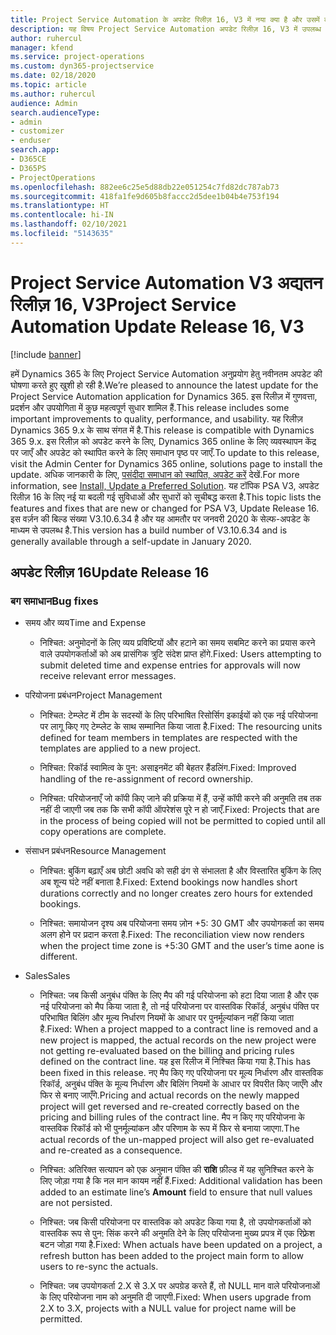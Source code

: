 ```yaml
---
title: Project Service Automation के अपडेट रिलीज़ 16, V3 में नया क्या है और उसमें क्या परिवर्तन हुआ है
description: यह विषय Project Service Automation अपडेट रिलीज़ 16, V3 में उपलब्ध सुविधाओं और सुधारों को सूचीबद्ध करता है.
author: ruhercul
manager: kfend
ms.service: project-operations
ms.custom: dyn365-projectservice
ms.date: 02/18/2020
ms.topic: article
ms.author: ruhercul
audience: Admin
search.audienceType:
- admin
- customizer
- enduser
search.app:
- D365CE
- D365PS
- ProjectOperations
ms.openlocfilehash: 882ee6c25e5d88db22e051254c7fd82dc787ab73
ms.sourcegitcommit: 418fa1fe9d605b8faccc2d5dee1b04b4e753f194
ms.translationtype: HT
ms.contentlocale: hi-IN
ms.lasthandoff: 02/10/2021
ms.locfileid: "5143635"
---
```

# <a name="project-service-automation-update-release-16-v3"></a><span data-ttu-id="f3d33-103">Project Service Automation V3 अद्यतन रिलीज़ 16, V3</span><span class="sxs-lookup"><span data-stu-id="f3d33-103">Project Service Automation Update Release 16, V3</span></span>

[!include [banner](../includes/psa-now-project-operations.md)]

<span data-ttu-id="f3d33-104">हमें Dynamics 365 के लिए Project Service Automation अनुप्रयोग हेतु नवीनतम अपडेट की घोषणा करते हुए खुशी हो रही है.</span><span class="sxs-lookup"><span data-stu-id="f3d33-104">We’re pleased to announce the latest update for the Project Service Automation application for Dynamics 365.</span></span> <span data-ttu-id="f3d33-105">इस रिलीज़ में गुणवत्ता, प्रदर्शन और उपयोगिता में कुछ महत्वपूर्ण सुधार शामिल हैं.</span><span class="sxs-lookup"><span data-stu-id="f3d33-105">This release includes some important improvements to quality, performance, and usability.</span></span>  <span data-ttu-id="f3d33-106">यह रिलीज़ Dynamics 365 9.x के साथ संगत में है.</span><span class="sxs-lookup"><span data-stu-id="f3d33-106">This release is compatible with Dynamics 365 9.x.</span></span> <span data-ttu-id="f3d33-107">इस रिलीज़ को अपडेट करने के लिए, Dynamics 365 online के लिए व्यवस्थापन केंद्र पर जाएँ और अपडेट को स्थापित करने के लिए समाधान पृष्ठ पर जाएँ.</span><span class="sxs-lookup"><span data-stu-id="f3d33-107">To update to this release, visit the Admin Center for Dynamics 365 online, solutions page to install the update.</span></span> <span data-ttu-id="f3d33-108">अधिक जानकारी के लिए, [पसंदीदा समाधान को स्थापित, अपडेट करें](https://docs.microsoft.com/dynamics365/project-service/upgrade-psa-home-page) देखें.</span><span class="sxs-lookup"><span data-stu-id="f3d33-108">For more information, see [Install, Update a Preferred Solution](https://docs.microsoft.com/dynamics365/project-service/upgrade-psa-home-page).</span></span>
<span data-ttu-id="f3d33-109">यह टॉपिक PSA V3, अपडेट रिलीज़ 16 के लिए नई या बदली गई सुविधाओं और सुधारों को सूचीबद्ध करता है.</span><span class="sxs-lookup"><span data-stu-id="f3d33-109">This topic lists the features and fixes that are new or changed for PSA V3, Update Release 16.</span></span> <span data-ttu-id="f3d33-110">इस वर्ज़न की बिल्ड संख्या V3.10.6.34 है और यह आमतौर पर जनवरी 2020 के सेल्फ-अपडेट के माध्यम से उपलब्ध है.</span><span class="sxs-lookup"><span data-stu-id="f3d33-110">This version has a build number of V3.10.6.34 and is generally available through a self-update in January 2020.</span></span>


## <a name="update-release-16"></a><span data-ttu-id="f3d33-111">अपडेट रिलीज़ 16</span><span class="sxs-lookup"><span data-stu-id="f3d33-111">Update Release 16</span></span>

### <a name="bug-fixes"></a><span data-ttu-id="f3d33-112">बग समाधान</span><span class="sxs-lookup"><span data-stu-id="f3d33-112">Bug fixes</span></span>

-   <span data-ttu-id="f3d33-113">समय और व्यय</span><span class="sxs-lookup"><span data-stu-id="f3d33-113">Time and Expense</span></span>

    -   <span data-ttu-id="f3d33-114">निश्चित: अनुमोदनों के लिए व्यय प्रविष्टियों और हटाने का समय सबमिट करने का प्रयास करने वाले उपयोगकर्ताओं को अब प्रासंगिक त्रुटि संदेश प्राप्त होंगे.</span><span class="sxs-lookup"><span data-stu-id="f3d33-114">Fixed: Users attempting to submit deleted time and expense entries for approvals will now receive relevant error messages.</span></span>

-   <span data-ttu-id="f3d33-115">परियोजना प्रबंधन</span><span class="sxs-lookup"><span data-stu-id="f3d33-115">Project Management</span></span>

    -   <span data-ttu-id="f3d33-116">निश्चित: टेम्प्लेट में टीम के सदस्यों के लिए परिभाषित रिसोर्सिग इकाईयों को एक नई परियोजना पर लागू किए गए टेम्प्लेट के साथ सम्मानित किया जाता है.</span><span class="sxs-lookup"><span data-stu-id="f3d33-116">Fixed: The resourcing units defined for team members in templates are respected with the templates are applied to a new project.</span></span>

    -   <span data-ttu-id="f3d33-117">निश्चित: रिकॉर्ड स्वामित्व के पुन: असाइनमेंट की बेहतर हैंडलिंग.</span><span class="sxs-lookup"><span data-stu-id="f3d33-117">Fixed: Improved handling of the re-assignment of record ownership.</span></span>

    -   <span data-ttu-id="f3d33-118">निश्चित: परियोजनाएँ जो कॉपी किए जाने की प्रक्रिया में हैं, उन्हें कॉपी करने की अनुमति तब तक नहीं दी जाएगी जब तक कि सभी कॉपी ऑपरेशंस पूरे न हो जाएँ.</span><span class="sxs-lookup"><span data-stu-id="f3d33-118">Fixed: Projects that are in the process of being copied will not be permitted to copied until all copy operations are complete.</span></span>

-   <span data-ttu-id="f3d33-119">संसाधन प्रबंधन</span><span class="sxs-lookup"><span data-stu-id="f3d33-119">Resource Management</span></span>

    -   <span data-ttu-id="f3d33-120">निश्चित: बुकिंग बढ़ाएँ अब छोटी अवधि को सही ढंग से संभालता है और विस्तारित बुकिंग के लिए अब शून्य घंटे नहीं बनाता है.</span><span class="sxs-lookup"><span data-stu-id="f3d33-120">Fixed: Extend bookings now handles short durations correctly and no longer creates zero hours for extended bookings.</span></span>

    -   <span data-ttu-id="f3d33-121">निश्चित: समायोजन दृश्य अब परियोजना समय ज़ोन +5: 30 GMT और उपयोगकर्ता का समय अलग होने पर प्रदान करता है.</span><span class="sxs-lookup"><span data-stu-id="f3d33-121">Fixed: The reconciliation view now renders when the project time zone is +5:30 GMT and the user’s time aone is different.</span></span>

-   <span data-ttu-id="f3d33-122">Sales</span><span class="sxs-lookup"><span data-stu-id="f3d33-122">Sales</span></span>

    -   <span data-ttu-id="f3d33-123">निश्चित: जब किसी अनुबंध पंक्ति के लिए मैप की गई परियोजना को हटा दिया जाता है और एक नई परियोजना को मैप किया जाता है, तो नई परियोजना पर वास्तविक रिकॉर्ड, अनुबंध पंक्ति पर परिभाषित बिलिंग और मूल्य निर्धारण नियमों के आधार पर पुनर्मूल्यांकन नहीं किया जाता है.</span><span class="sxs-lookup"><span data-stu-id="f3d33-123">Fixed: When a project mapped to a contract line is removed and a new project is mapped, the actual records on the new project were not getting re-evaluated based on the billing and pricing rules defined on the contract line.</span></span> <span data-ttu-id="f3d33-124">यह इस रिलीज में निश्चित किया गया है.</span><span class="sxs-lookup"><span data-stu-id="f3d33-124">This has been fixed in this release.</span></span> <span data-ttu-id="f3d33-125">नए मैप किए गए परियोजना पर मूल्य निर्धारण और वास्तविक रिकॉर्ड, अनुबंध पंक्ति के मूल्य निर्धारण और बिलिंग नियमों के आधार पर विपरीत किए जाएँगे और फिर से बनाए जाएँगे.</span><span class="sxs-lookup"><span data-stu-id="f3d33-125">Pricing and actual records on the newly mapped project will get reversed and re-created correctly based on the pricing and billing rules of the contract line.</span></span> <span data-ttu-id="f3d33-126">मैप न किए गए परियोजना के वास्तविक रिकॉर्ड को भी पुनर्मूल्यांकन और परिणाम के रूप में फिर से बनाया जाएगा.</span><span class="sxs-lookup"><span data-stu-id="f3d33-126">The actual records of the un-mapped project will also get re-evaluated and re-created as a consequence.</span></span>

    -   <span data-ttu-id="f3d33-127">निश्चित: अतिरिक्त सत्यापन को एक अनुमान पंक्ति की **राशि** फ़ील्ड में यह सुनिश्चित करने के लिए जोड़ा गया है कि नल मान कायम नहीं हैं.</span><span class="sxs-lookup"><span data-stu-id="f3d33-127">Fixed: Additional validation has been added to an estimate line’s **Amount** field to ensure that null values are not persisted.</span></span>

    -   <span data-ttu-id="f3d33-128">निश्चित: जब किसी परियोजना पर वास्तविक को अपडेट किया गया है, तो उपयोगकर्ताओं को वास्तविक रूप से पुन: सिंक करने की अनुमति देने के लिए परियोजना मुख्य प्रपत्र में एक रिफ़्रेश बटन जोड़ा गया है.</span><span class="sxs-lookup"><span data-stu-id="f3d33-128">Fixed: When actuals have been updated on a project, a refresh button has been added to the project main form to allow users to re-sync the actuals.</span></span>

    -   <span data-ttu-id="f3d33-129">निश्चित: जब उपयोगकर्ता 2.X से 3.X पर अपग्रेड करते हैं, तो NULL मान वाले परियोजनाओं के लिए परियोजना नाम को अनुमति दी जाएगी.</span><span class="sxs-lookup"><span data-stu-id="f3d33-129">Fixed: When users upgrade from 2.X to 3.X, projects with a NULL value for project name will be permitted.</span></span>

